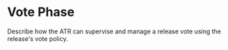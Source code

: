# Vote Phase

Describe how the ATR can supervise and manage a release vote using the release's vote policy.
